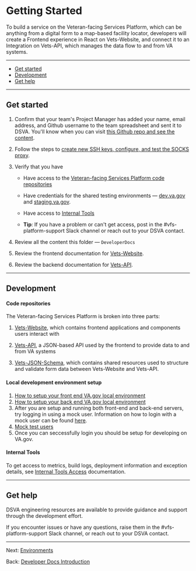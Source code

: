 # Getting Started


To build a service on the Veteran-facing Services Platform, which can be anything from a digital form to a map-based facility locator, developers will create a Frontend experience in React on Vets-Website, and connect it to an Integration on Vets-API, which manages the data flow to and from VA systems.

<hr>

* [Get started](#get-started)
* [Development](#development)
* [Get help](#get-help)

<hr>

## Get started

1. Confirm that your team's Project Manager has added your name, email address, and Github username to the team spreadsheet and sent it to DSVA. You'll know when you can visit [this Github repo and see the content](https://github.com/department-of-veterans-affairs/va.gov-team).

1. Follow the steps to [create new SSH keys, configure, and test the SOCKS proxy](https://github.com/department-of-veterans-affairs/va.gov-team/blob/master/platform/engineering/internal-tools.md#additional-onboarding-steps-for-developers).

1. Verify that you have

    * Have access to the [Veteran-facing Services Platform code repositories](#code-repositories)

    * Have credentials for the shared testing environments &mdash;  [dev.va.gov](https://dev.va.gov) and [staging.va.gov](https://staging.va.gov).

    * Have access to [Internal Tools](https://github.com/department-of-veterans-affairs/va.gov-team/blob/master/platform/engineering/internal-tools.md)

    * **Tip**: If you have a problem or can't get access, post in the #vfs-platform-support Slack channel or reach out to your DSVA contact.

1. Review all the content this folder &mdash; ```DeveloperDocs```

1. Review the frontend documentation for [Vets-Website](vets-website/README.md).

1. Review the backend documentation for [Vets-API](vets-api/README.md).

<hr>

## Development

#### Code repositories

The Veteran-facing Services Platform is broken into three parts:

1. [Vets-Website](https://github.com/department-of-veterans-affairs/vets-website), which contains frontend applications and components users interact with

1. [Vets-API](https://github.com/department-of-veterans-affairs/vets-api), a JSON-based API used by the frontend to provide data to and from VA systems

1. [Vets-JSON-Schema](https://github.com/department-of-veterans-affairs/vets-json-schema), which contains shared resources used to structure and validate form data between Vets-Website and Vets-API.

#### Local development environment setup

1. [How to setup your front end VA.gov local environment](https://department-of-veterans-affairs.github.io/veteran-facing-services-tools/getting-started)
1. [How to setup your back end VA.gov local environment](https://github.com/department-of-veterans-affairs/vets-api)
1. After you are setup and running both front-end and back-end servers, try logging in using a mock user. Information on how to login with a mock user can be found [here](https://github.com/department-of-veterans-affairs/va.gov-team-sensitive/blob/master/Administrative/accessing-staging.md).
1. [Mock test users](https://github.com/department-of-veterans-affairs/vets-api-mockdata/blob/master/mock_data_table.md)
1. Once you can seccessfully login you should be setup for developing on VA.gov.

#### Internal Tools

To get access to metrics, build logs, deployment information and exception details, see [Internal Tools Access](internal-tools-access.md) documentation.

<hr>

## Get help

DSVA engineering resources are available to provide guidance and support through the development effort.

If you encounter issues or have any questions, raise them in the #vfs-platform-support Slack channel, or reach out to your DSVA contact.

<hr>

Next: [Environments](environments.md)

Back: [Developer Docs Introduction](README.md)
